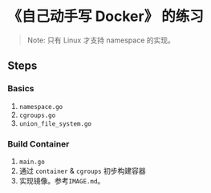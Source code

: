 # 《自己动手写 Docker》 的练习

> Note: 只有 Linux 才支持 namespace 的实现。

## Steps

### Basics

1. `namespace.go`
2. `cgroups.go`
3. `union_file_system.go`

### Build Container

1. `main.go`
2. 通过 `container` & `cgroups` 初步构建容器
3. 实现镜像。参考`IMAGE.md`。